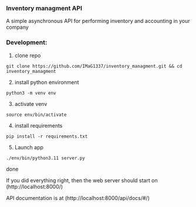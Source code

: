 ### Inventory managment API
A simple asynchronous API for performing inventory and accounting in your company
### Development:
1) clone repo
```
git clone https://github.com/IMaG1337/inventory_managment.git && cd inventory_managment
```
2) install python environment
```
python3 -m venv env
```
3) activate venv
```
source env/bin/activate
```
4) install requirements
```
pip install -r requirements.txt
```
5) Launch app
```
./env/bin/python3.11 server.py
```

done

If you did everything right, then the web server should start on (http://localhost:8000/)

API documentation is at (http://localhost:8000/api/docs/#/)
